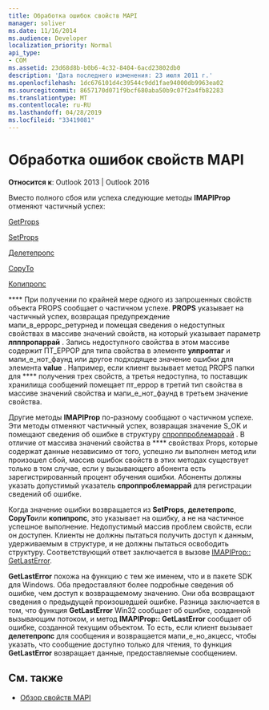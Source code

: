 ```yaml
---
title: Обработка ошибок свойств MAPI
manager: soliver
ms.date: 11/16/2014
ms.audience: Developer
localization_priority: Normal
api_type:
- COM
ms.assetid: 23d68d8b-b0b6-4c32-8404-6acd23802db0
description: 'Дата последнего изменения: 23 июля 2011 г.'
ms.openlocfilehash: 1dc676101d4c39544c9dd1fae94000db9963ea02
ms.sourcegitcommit: 8657170d071f9bcf680aba50b9c07f2a4fb82283
ms.translationtype: MT
ms.contentlocale: ru-RU
ms.lasthandoff: 04/28/2019
ms.locfileid: "33419081"
---
```

# <a name="handling-mapi-property-errors"></a>Обработка ошибок свойств MAPI

**Относится к**: Outlook 2013 | Outlook 2016 
  
Вместо полного сбоя или успеха следующие методы **IMAPIProp** отменяют частичный успех: 
  
[GetProps](imapiprop-getprops.md)
  
[SetProps](imapiprop-setprops.md)
  
[Делетепропс](imapiprop-deleteprops.md)
  
[CopyTo](imapiprop-copyto.md)
  
[Копипропс](imapiprop-copyprops.md)
  
**** При получении по крайней мере одного из запрошенных свойств объекта PROPS сообщает о частичном успехе. **PROPS** указывает на частичный успех, возвращая предупреждение мапи_в_еррорс_ретурнед и помещая сведения о недоступных свойствах в массиве значений свойств, на который указывает параметр **лпппропаррай** . Запись недоступного свойства в этом массиве содержит ПТ_ЕРРОР для типа свойства в элементе **улпроптаг** и мапи_е_нот_фаунд или другое подходящее значение ошибки для элемента **value** . Например, если клиент вызывает метод PROPS папки для **** получения трех свойств, а третья недоступна, то поставщик хранилища сообщений помещает пт_еррор в третий тип свойства в массиве значений свойства и мапи_е_нот_фаунд в третьем значение свойства. 
  
Другие методы **IMAPIProp** по-разному сообщают о частичном успехе. Эти методы отменяют частичный успех, возвращая значение S_OK и помещают сведения об ошибке в структуру [спроппроблемаррай](spropproblemarray.md) . В отличие от массива значений свойства в **** свойствах Props, которые содержат данные независимо от того, успешно ли выполнен метод или произошел сбой, массив ошибок свойств в этих методах существует только в том случае, если у вызывающего абонента есть зарегистрированный процент обучения ошибки. Абоненты должны указать допустимый указатель **спроппроблемаррай** для регистрации сведений об ошибке. 
  
Когда значение ошибки возвращается из **SetProps**, **делетепропс**, **CopyTo**или **копипропс**, это указывает на ошибку, а не на частичное успешное выполнение. Недопустимый массив проблем свойств, если он доступен. Клиенты не должны пытаться получить доступ к данным, удерживаемым в структуре, и не должны пытаться освободить структуру. Соответствующий ответ заключается в вызове [IMAPIProp:: GetLastError](imapiprop-getlasterror.md). 
  
**GetLastError** похожа на функцию с тем же именем, что и в пакете SDK для Windows. Оба предоставляют более подробные сведения об ошибке, чем доступ к возвращаемому значению. Они оба возвращают сведения о предыдущей произошедшей ошибке. Разница заключается в том, что функция **GetLastError** Win32 сообщает об ошибке, созданной вызывающим потоком, и метод **IMAPIProp:: GetLastError** сообщает об ошибке, созданной текущим объектом. То есть, если клиент вызывает **делетепропс** для сообщения и возвращается мапи_е_но_акцесс, чтобы указать, что сообщение доступно только для чтения, то функция **GetLastError** возвращает данные, предоставляемые сообщением. 
  
## <a name="see-also"></a>См. также

- [Обзор свойств MAPI](mapi-property-overview.md)

